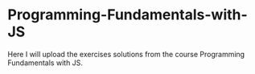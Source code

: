 # Programming-Fundamentals-with-JS
Here I will upload the exercises solutions from the course Programming Fundamentals with JS.
